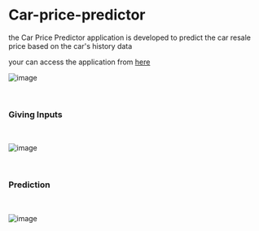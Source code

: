 # Car-price-predictor
the Car Price Predictor application is developed to predict the car resale price based on the car's history data 

your can access the application from <a href='https://car-price-predictor0.herokuapp.com/'> here </a> 

![image](https://user-images.githubusercontent.com/28361738/126913438-e8aca48f-e66e-49c6-b98d-ea8aceb5b7a2.png)

<br>
<h3> Giving Inputs </h3>
<br>

![image](https://user-images.githubusercontent.com/28361738/126913470-14eeb7ef-2cc5-4a0b-850d-d4523adffcc2.png)

<br>

<h3> Prediction </h3>
<br>

![image](https://user-images.githubusercontent.com/28361738/126913520-9abec83f-a937-422c-aef0-92f6510388f5.png)
